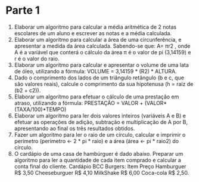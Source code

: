 # Parte 1

1. Elaborar um algoritmo para calcular a média aritmética de 2 notas escolares de um
aluno e escrever as notas e a média calculada.
2. Elaborar um algoritmo para calcular a área de uma circunferência, e apresentar a
medida da área calculada. Sabendo-se que: A= πr2 , onde A é a variável que conterá
o cálculo da área π é o valor de pi (3,14159) e r é o valor do raio.
3. Elaborar um algoritmo para calcular e apresentar o volume de uma lata de óleo,
utilizando a fórmula: VOLUME = 3,14159 * (R2) * ALTURA.
4. Dado o comprimento dos lados de um triângulo retângulo (b e c, que são valores
reais), calcule o comprimento da sua hipotenusa (h = raiz de (b2 + c2)).
5. Elaborar um algoritmo para efetuar o cálculo de uma prestação em atraso, utilizando
a fórmula: PRESTAÇÃO = VALOR + (VALOR*(TAXA/100)*TEMPO)
6. Elaborar um algoritmo para ler dois valores inteiros (variáveis A e B) e efetuar as
operações de adição, subtração e multiplicação de A por B, apresentando ao final
os três resultados obtidos.
7. Fazer um algoritmo para ler o raio de um círculo, calcular e imprimir o perímetro
(perímetro ← 2 * pi * raio) e a área (área ← pi * raio2) do círculo.
8. O cardápio de uma casa de hambúrguer é dado abaixo. Preparar um algoritmo para
ler a quantidade de cada item comprado e calcular a conta final do cliente. Cardápio
BCC Burgers:
Item
Preço Hamburguer R$ 3,50
Cheeseburguer R$ 4,10
MilkShake R$ 6,00
Coca-cola R$ 2,50.
